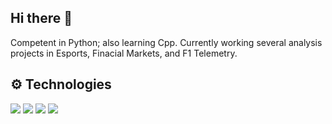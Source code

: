 ## Hi there 👋
Competent in Python; also learning Cpp. Currently working several analysis projects in Esports, Finacial Markets, and F1 Telemetry.
## ⚙️ Technologies

![](https://img.shields.io/badge/Lang-Python-blue)
![](https://img.shields.io/badge/Lang-JavaScript-blue)
![](https://img.shields.io/badge/Lang-TypeScript-blue)
![](https://img.shields.io/badge/Lang-Rust-blue)

<!--
**Icantu98/Icantu98** is a ✨ _special_ ✨ repository because its `README.md` (this file) appears on your GitHub profile.

Here are some ideas to get you started:

- 🔭 I’m currently working on ...
- 🌱 I’m currently learning ...
- 👯 I’m looking to collaborate on ...
- 🤔 I’m looking for help with ...
- 💬 Ask me about ...
- 📫 How to reach me: ...
- 😄 Pronouns: ...
- ⚡ Fun fact: ...
-->
